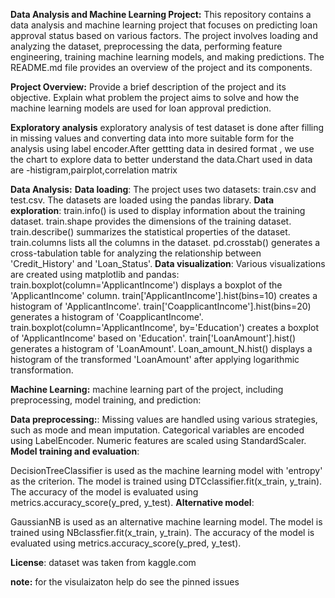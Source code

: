 **Data Analysis and Machine Learning Project:**
This repository contains a data analysis and machine learning project that focuses on predicting loan approval status based on various factors. The project involves loading and analyzing the dataset, preprocessing the data, performing feature engineering, training machine learning models, and making predictions. The README.md file provides an overview of the project and its components.

**Project Overview:**
Provide a brief description of the project and its objective. Explain what problem the project aims to solve and how the machine learning models are used for loan approval prediction.

**Exploratory analysis**
exploratory analysis of test dataset is done after filling in missing values and converting data into more suitable  form for the analysis using label encoder.After gettting data in desired format , we use the chart to explore data to better understand the data.Chart used in data are -histigram,pairplot,correlation matrix

**Data Analysis:**
   **Data loading**:
The project uses two datasets: train.csv and test.csv.
The datasets are loaded using the pandas library.
   **Data exploration**:
train.info() is used to display information about the training dataset.
train.shape provides the dimensions of the training dataset.
train.describe() summarizes the statistical properties of the dataset.
train.columns lists all the columns in the dataset.
pd.crosstab() generates a cross-tabulation table for analyzing the relationship between 'Credit_History' and 'Loan_Status'.
   **Data visualization**:
Various visualizations are created using matplotlib and pandas:
train.boxplot(column='ApplicantIncome') displays a boxplot of the 'ApplicantIncome' column.
train['ApplicantIncome'].hist(bins=10) creates a histogram of 'ApplicantIncome'.
train['CoapplicantIncome'].hist(bins=20) generates a histogram of 'CoapplicantIncome'.
train.boxplot(column='ApplicantIncome', by='Education') creates a boxplot of 'ApplicantIncome' based on 'Education'.
train['LoanAmount'].hist() generates a histogram of 'LoanAmount'.
Loan_amount_N.hist() displays a histogram of the transformed 'LoanAmount' after applying logarithmic transformation.

**Machine Learning:**
machine learning part of the project, including preprocessing, model training, and prediction:

  **Data preprocessing:**:
Missing values are handled using various strategies, such as mode and mean imputation.
Categorical variables are encoded using LabelEncoder.
Numeric features are scaled using StandardScaler.
  **Model training and evaluation**:

DecisionTreeClassifier is used as the machine learning model with 'entropy' as the criterion.
The model is trained using DTCclassifier.fit(x_train, y_train).
The accuracy of the model is evaluated using metrics.accuracy_score(y_pred, y_test).
 **Alternative model**:

GaussianNB is used as an alternative machine learning model.
The model is trained using NBclassfier.fit(x_train, y_train).
The accuracy of the model is evaluated using metrics.accuracy_score(y_pred, y_test).


**License**:
dataset was taken from kaggle.com

**note:**
for the visulaizaton help do see the pinned issues
